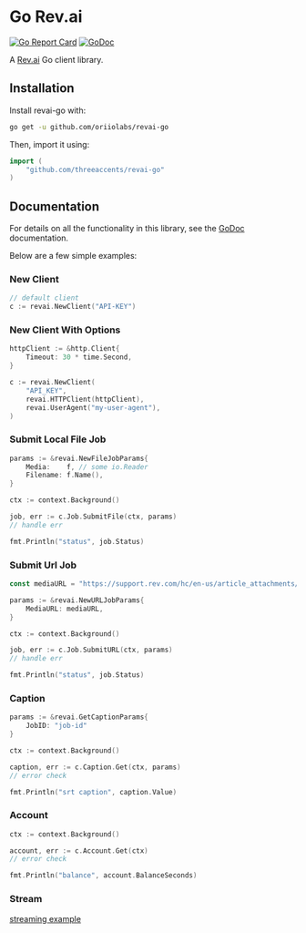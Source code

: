 # Go Rev.ai 
[![Go Report Card](https://goreportcard.com/badge/github.com/threeaccents/revai-go)](https://goreportcard.com/report/github.com/threeaccents/revai-go)
[![GoDoc](http://img.shields.io/badge/godoc-reference-blue.svg)](http://godoc.org/github.com/threeaccents/revai-go)

A [Rev.ai](https://rev.ai) Go client library.

## Installation

Install revai-go with:

```sh
go get -u github.com/oriiolabs/revai-go
```

Then, import it using:

``` go
import (
    "github.com/threeaccents/revai-go"
)
```

## Documentation

For details on all the functionality in this library, see the [GoDoc](http://godoc.org/github.com/oriiolabs/revai-go)
documentation.

Below are a few simple examples:

### New Client
```go
// default client
c := revai.NewClient("API-KEY")
```

### New Client With Options
```go
httpClient := &http.Client{
    Timeout: 30 * time.Second,
}

c := revai.NewClient(
    "API_KEY",
    revai.HTTPClient(httpClient),
    revai.UserAgent("my-user-agent"),
)
```

### Submit Local File Job

```go
params := &revai.NewFileJobParams{
	Media:    f, // some io.Reader
	Filename: f.Name(),
}

ctx := context.Background()

job, err := c.Job.SubmitFile(ctx, params)
// handle err

fmt.Println("status", job.Status)
```

### Submit Url Job

```go
const mediaURL = "https://support.rev.com/hc/en-us/article_attachments/200043975/FTC_Sample_1_-_Single.mp3"

params := &revai.NewURLJobParams{
    MediaURL: mediaURL, 
}

ctx := context.Background()

job, err := c.Job.SubmitURL(ctx, params)
// handle err

fmt.Println("status", job.Status)
```

### Caption

```go
params := &revai.GetCaptionParams{
	JobID: "job-id"
}

ctx := context.Background()

caption, err := c.Caption.Get(ctx, params)
// error check

fmt.Println("srt caption", caption.Value)
```

### Account

```go
ctx := context.Background()

account, err := c.Account.Get(ctx)
// error check

fmt.Println("balance", account.BalanceSeconds)
```

### Stream
[streaming example](examples/streaming/stream.go)
